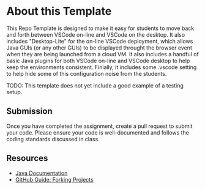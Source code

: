# About this Template
This Repo Template is designed to make it easy for students to move back and forth between VSCode on-line and VSCode on the desktop.  It also includes "Desktop-Lite" for the on-line VSCode deployment, which allows Java GUIs (or any other GUIs) to be displayed throught the browser event when they are being launched from a cloud VM. It also includes a handful of basic Java plugins for both VSCode on-line and VSCode desktop to help keep the environments consistent. Finially, it includes some .vscode setting to help hide some of this configuration noise from the students.

TODO: This template does not yet include a good example of a testing setup.

## Submission
Once you have completed the assignment, create a pull request to submit your code. Please ensure your code is well-documented and follows the coding standards discussed in class.

## Resources
- [Java Documentation](https://docs.oracle.com/en/java/)
- [GitHub Guide: Forking Projects](https://guides.github.com/activities/forking/)
